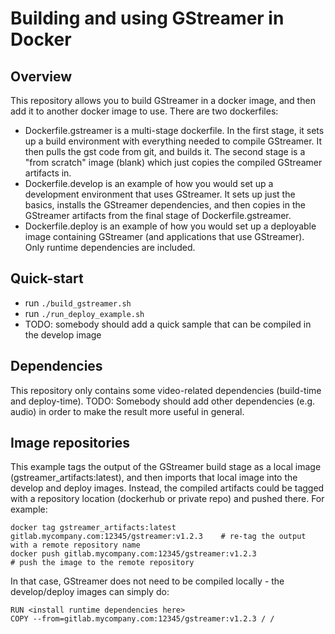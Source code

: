 # Building and using GStreamer in Docker

## Overview
This repository allows you to build GStreamer in a docker image, and then add it to another docker image to use.
There are two dockerfiles:
- Dockerfile.gstreamer is a multi-stage dockerfile.  In the first stage, it sets up a build environment with everything needed to compile GStreamer.  It then pulls the gst code from git, and builds it.  The second stage is a "from scratch" image (blank) which just copies the compiled GStreamer artifacts in.
- Dockerfile.develop is an example of how you would set up a development environment that uses GStreamer.  It sets up just the basics, installs the GStreamer dependencies, and then copies in the GStreamer artifacts from the final stage of Dockerfile.gstreamer.
- Dockerfile.deploy is an example of how you would set up a deployable image containing GStreamer (and applications that use GStreamer).  Only runtime dependencies are included.


## Quick-start
- run `./build_gstreamer.sh`
- run `./run_deploy_example.sh`
- TODO: somebody should add a quick sample that can be compiled in the develop image


## Dependencies
This repository only contains some video-related dependencies (build-time and deploy-time).  TODO: Somebody should add other dependencies (e.g. audio) in order to make the result more useful in general.


## Image repositories
This example tags the output of the GStreamer build stage as a local image (gstreamer_artifacts:latest), and then imports that local image into the develop and deploy images.  Instead, the compiled artifacts could be tagged with a repository location (dockerhub or private repo) and pushed there.  For example:
```
docker tag gstreamer_artifacts:latest gitlab.mycompany.com:12345/gstreamer:v1.2.3    # re-tag the output with a remote repository name
docker push gitlab.mycompany.com:12345/gstreamer:v1.2.3                              # push the image to the remote repository
```

In that case, GStreamer does not need to be compiled locally - the develop/deploy images can simply do:
```
RUN <install runtime dependencies here>
COPY --from=gitlab.mycompany.com:12345/gstreamer:v1.2.3 / /
```

